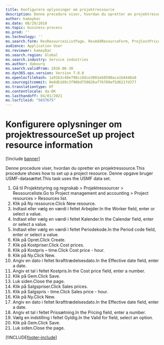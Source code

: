```yaml
---
title: Konfigurere oplysninger om projektressource
description: Denne procedure viser, hvordan du opretter en projektressource.
author: kamaybac
ms.date: 08/29/2018
ms.topic: business-process
ms.prod: ''
ms.technology: ''
ms.search.form: ResResourcesListPage, ResAddResourceForm, ProjCostPriceHour, ProjSalesPriceHour
audience: Application User
ms.reviewer: kamaybac
ms.search.region: Global
ms.search.industry: Service industries
ms.author: dabourq
ms.search.validFrom: 2016-06-30
ms.dyn365.ops.version: Version 7.0.0
ms.openlocfilehash: 1a91b3c40e798cc0dce3001eb0500aca1b4448a0
ms.sourcegitcommit: 0e8db169c3f90bd750826af76709ef5d621fd377
ms.translationtype: HT
ms.contentlocale: da-DK
ms.lasthandoff: 04/01/2021
ms.locfileid: "5837675"
---
```

# <a name="set-up-project-resource-information"></a><span data-ttu-id="f613b-103">Konfigurere oplysninger om projektressource</span><span class="sxs-lookup"><span data-stu-id="f613b-103">Set up project resource information</span></span>

[!include [banner](../../includes/banner.md)]

<span data-ttu-id="f613b-104">Denne procedure viser, hvordan du opretter en projektressource.</span><span class="sxs-lookup"><span data-stu-id="f613b-104">This procedure shows how to set up a project resource.</span></span> <span data-ttu-id="f613b-105">Denne opgave bruger USMF-datasættet.</span><span class="sxs-lookup"><span data-stu-id="f613b-105">This task uses the USMF data set.</span></span>

1. <span data-ttu-id="f613b-106">Gå til Projektstyring og regnskab > Projektressourcer > Ressourceliste.</span><span class="sxs-lookup"><span data-stu-id="f613b-106">Go to Project management and accounting > Project resources > Resources list.</span></span>
2. <span data-ttu-id="f613b-107">Klik på Ny ressource.</span><span class="sxs-lookup"><span data-stu-id="f613b-107">Click New resource.</span></span>
3. <span data-ttu-id="f613b-108">Indtast eller vælg en værdi i feltet Arbejder.</span><span class="sxs-lookup"><span data-stu-id="f613b-108">In the Worker field, enter or select a value.</span></span>
4. <span data-ttu-id="f613b-109">Indtast eller vælg en værdi i feltet Kalender.</span><span class="sxs-lookup"><span data-stu-id="f613b-109">In the Calendar field, enter or select a value.</span></span>
5. <span data-ttu-id="f613b-110">Indtast eller vælg en værdi i feltet Periodekode.</span><span class="sxs-lookup"><span data-stu-id="f613b-110">In the Period code field, enter or select a value.</span></span>
6. <span data-ttu-id="f613b-111">Klik på Opret.</span><span class="sxs-lookup"><span data-stu-id="f613b-111">Click Create.</span></span>
7. <span data-ttu-id="f613b-112">Klik på Kostpriser.</span><span class="sxs-lookup"><span data-stu-id="f613b-112">Click Cost prices.</span></span>
8. <span data-ttu-id="f613b-113">Klik på Kostpris – time.</span><span class="sxs-lookup"><span data-stu-id="f613b-113">Click Cost price - hour.</span></span>
9. <span data-ttu-id="f613b-114">Klik på Ny.</span><span class="sxs-lookup"><span data-stu-id="f613b-114">Click New.</span></span>
10. <span data-ttu-id="f613b-115">Angiv en dato i feltet Ikrafttrædelsesdato.</span><span class="sxs-lookup"><span data-stu-id="f613b-115">In the Effective date field, enter a date.</span></span>
11. <span data-ttu-id="f613b-116">Angiv et tal i feltet Kostpris.</span><span class="sxs-lookup"><span data-stu-id="f613b-116">In the Cost price field, enter a number.</span></span>
12. <span data-ttu-id="f613b-117">Klik på Gem.</span><span class="sxs-lookup"><span data-stu-id="f613b-117">Click Save.</span></span>
13. <span data-ttu-id="f613b-118">Luk siden.</span><span class="sxs-lookup"><span data-stu-id="f613b-118">Close the page.</span></span>
14. <span data-ttu-id="f613b-119">Klik på Salgspriser.</span><span class="sxs-lookup"><span data-stu-id="f613b-119">Click Sales prices.</span></span>
15. <span data-ttu-id="f613b-120">Klik på Salgspris - time.</span><span class="sxs-lookup"><span data-stu-id="f613b-120">Click Sales price - hour.</span></span>
16. <span data-ttu-id="f613b-121">Klik på Ny.</span><span class="sxs-lookup"><span data-stu-id="f613b-121">Click New.</span></span>
17. <span data-ttu-id="f613b-122">Angiv en dato i feltet Ikrafttrædelsesdato.</span><span class="sxs-lookup"><span data-stu-id="f613b-122">In the Effective date field, enter a date.</span></span>
18. <span data-ttu-id="f613b-123">Angiv et tal i feltet Prissætning.</span><span class="sxs-lookup"><span data-stu-id="f613b-123">In the Pricing field, enter a number.</span></span>
19. <span data-ttu-id="f613b-124">Vælg en indstilling i feltet Gyldig.</span><span class="sxs-lookup"><span data-stu-id="f613b-124">In the Valid for field, select an option.</span></span>
20. <span data-ttu-id="f613b-125">Klik på Gem.</span><span class="sxs-lookup"><span data-stu-id="f613b-125">Click Save.</span></span>
21. <span data-ttu-id="f613b-126">Luk siden.</span><span class="sxs-lookup"><span data-stu-id="f613b-126">Close the page.</span></span>



[!INCLUDE[footer-include](../../../includes/footer-banner.md)]